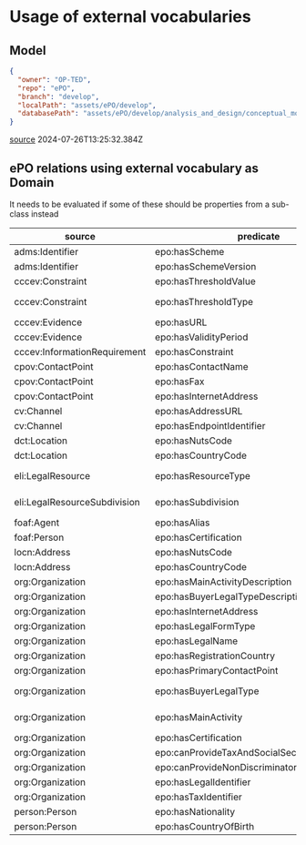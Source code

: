
# Usage of external vocabularies

## Model

```json
{
  "owner": "OP-TED",
  "repo": "ePO",
  "branch": "develop",
  "localPath": "assets/ePO/develop",
  "databasePath": "assets/ePO/develop/analysis_and_design/conceptual_model/ePO_CM.eap"
}
```

[source](./externalVocabularies.js) 2024-07-26T13:25:32.384Z

## ePO relations using external vocabulary as Domain

It needs to be evaluated if some of these should be properties from a sub-class instead

| source | predicate | target |
| --- | --- | --- |
|adms:Identifier|epo:hasScheme|rdf:PlainLiteral|
|adms:Identifier|epo:hasSchemeVersion|rdf:PlainLiteral|
|cccev:Constraint|epo:hasThresholdValue|xsd:decimal|
|cccev:Constraint|epo:hasThresholdType|at-voc:number-threshold|
|cccev:Evidence|epo:hasURL|xsd:anyURI|
|cccev:Evidence|epo:hasValidityPeriod|epo:Period|
|cccev:InformationRequirement|epo:hasConstraint|cccev:Constraint|
|cpov:ContactPoint|epo:hasContactName|rdf:PlainLiteral|
|cpov:ContactPoint|epo:hasFax|rdf:PlainLiteral|
|cpov:ContactPoint|epo:hasInternetAddress|xsd:anyURI|
|cv:Channel|epo:hasAddressURL|xsd:anyURI|
|cv:Channel|epo:hasEndpointIdentifier|adms:Identifier|
|dct:Location|epo:hasNutsCode|at-voc:nuts|
|dct:Location|epo:hasCountryCode|at-voc:country|
|eli:LegalResource|epo:hasResourceType|at-voc:resource-type|
|eli:LegalResourceSubdivision|epo:hasSubdivision|at-voc:subdivision|
|foaf:Agent|epo:hasAlias|rdf:PlainLiteral|
|foaf:Person|epo:hasCertification|epo:Certificate|
|locn:Address|epo:hasNutsCode|at-voc:nuts|
|locn:Address|epo:hasCountryCode|at-voc:country|
|org:Organization|epo:hasMainActivityDescription|rdf:PlainLiteral|
|org:Organization|epo:hasBuyerLegalTypeDescription|rdf:PlainLiteral|
|org:Organization|epo:hasInternetAddress|xsd:anyURI|
|org:Organization|epo:hasLegalFormType|rdf:PlainLiteral|
|org:Organization|epo:hasLegalName|rdf:PlainLiteral|
|org:Organization|epo:hasRegistrationCountry|at-voc:country|
|org:Organization|epo:hasPrimaryContactPoint|cpov:ContactPoint|
|org:Organization|epo:hasBuyerLegalType|at-voc:buyer-legal-type|
|org:Organization|epo:hasMainActivity|at-voc:main-activity|
|org:Organization|epo:hasCertification|epo:Certificate|
|org:Organization|epo:canProvideTaxAndSocialSecuritiesEvidence|cccev:Evidence|
|org:Organization|epo:canProvideNonDiscriminatoryEvidence|cccev:Evidence|
|org:Organization|epo:hasLegalIdentifier|adms:Identifier|
|org:Organization|epo:hasTaxIdentifier|adms:Identifier|
|person:Person|epo:hasNationality|at-voc:country|
|person:Person|epo:hasCountryOfBirth|at-voc:country|

